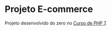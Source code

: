 # Projeto E-commerce

Projeto desenvolvido do zero no [Curso de PHP 7](https://www.udemy.com/curso-completo-de-php-7/).